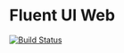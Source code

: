 # Fluent UI Web

[![Build Status](https://dev.azure.com/taieng/fabricpublic/_apis/build/status/taidevops.fluentui?branchName=master)](https://dev.azure.com/taieng/fabricpublic/_build/latest?definitionId=16&branchName=master)
